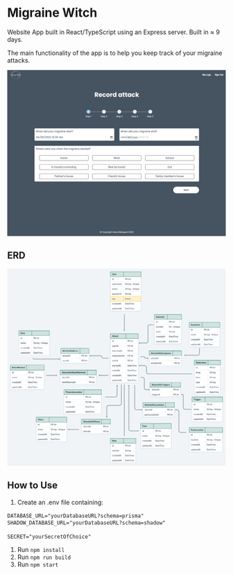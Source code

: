 # Migraine Witch

Website App built in React/TypeScript using an Express server. Built in ≈ 9 days.

The main functionality of the app is to help you keep track of your migraine attacks.

![App Gif](./assets/migraine-witch.gif)

## ERD

![ERD](./assets/ERD.png)

## How to Use

1. Create an .env file containing:
```
DATABASE_URL="yourDatabaseURL?schema=prisma"
SHADOW_DATABASE_URL="yourDatabaseURL?schema=shadow"

SECRET="yourSecretOfChoice"
```

1. Run `npm install`
2. Run `npm run build`
3. Run `npm start`